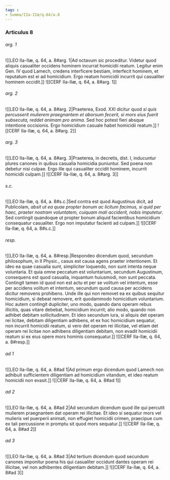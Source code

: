 ```yaml
---
tags : 
- Summa/IIa-IIæ/q.64/a.8
---
```


### Articulus 8

###### arg. 1
![[LEO IIa-IIæ, q. 64, a. 8#arg. 1|Ad octavum sic proceditur. Videtur quod aliquis casualiter occidens hominem incurrat homicidii reatum. Legitur enim Gen. IV quod Lamech, credens interficere bestiam, interfecit hominem, et reputatum est ei ad homicidium. Ergo reatum homicidii incurrit qui casualiter hominem occidit.]]
![[CERF IIa-IIæ, q. 64, a. 8#arg. 1]]

###### arg. 2
![[LEO IIa-IIæ, q. 64, a. 8#arg. 2|Praeterea, Exod. XXI dicitur quod *si quis percusserit mulierem praegnantem et aborsum fecerit, si mors eius fuerit subsecuta, reddet animam pro anima*. Sed hoc potest fieri absque intentione occisionis. Ergo homicidium casuale habet homicidii reatum.]]
![[CERF IIa-IIæ, q. 64, a. 8#arg. 2]]

###### arg. 3
![[LEO IIa-IIæ, q. 64, a. 8#arg. 3|Praeterea, in decretis, dist. l, inducuntur plures canones in quibus casualia homicidia puniuntur. Sed poena non debetur nisi culpae. Ergo ille qui casualiter occidit hominem, incurrit homicidii culpam.]]
![[CERF IIa-IIæ, q. 64, a. 8#arg. 3]]

###### s.c.
![[LEO IIa-IIæ, q. 64, a. 8#s.c.|Sed contra est quod Augustinus dicit, ad Publicolam, *absit ut ea quae propter bonum ac licitum facimus, si quid per haec, praeter nostram voluntatem, cuiquam mali acciderit, nobis imputetur*. Sed contingit quandoque ut propter bonum aliquid facientibus homicidium consequatur casualiter. Ergo non imputatur facienti ad culpam.]]
![[CERF IIa-IIæ, q. 64, a. 8#s.c.]]

###### resp.
![[LEO IIa-IIæ, q. 64, a. 8#resp.|Respondeo dicendum quod, secundum philosophum, in II Physic., casus est causa agens praeter intentionem. Et ideo ea quae casualia sunt, simpliciter loquendo, non sunt intenta neque voluntaria. Et quia omne peccatum est voluntarium, secundum Augustinum, consequens est quod casualia, inquantum huiusmodi, non sunt peccata. Contingit tamen id quod non est actu et per se volitum vel intentum, esse per accidens volitum et intentum, secundum quod causa per accidens dicitur removens prohibens. Unde ille qui non removet ea ex quibus sequitur homicidium, si debeat removere, erit quodammodo homicidium voluntarium. Hoc autem contingit dupliciter, uno modo, quando dans operam rebus illicitis, quas vitare debebat, homicidium incurrit; alio modo, quando non adhibet debitam sollicitudinem. Et ideo secundum iura, si aliquis det operam rei licitae, debitam diligentiam adhibens, et ex hoc homicidium sequatur, non incurrit homicidii reatum, si vero det operam rei illicitae, vel etiam det operam rei licitae non adhibens diligentiam debitam, non evadit homicidii reatum si ex eius opere mors hominis consequatur.]]
![[CERF IIa-IIæ, q. 64, a. 8#resp.]]

###### ad 1
![[LEO IIa-IIæ, q. 64, a. 8#ad 1|Ad primum ergo dicendum quod Lamech non adhibuit sufficientem diligentiam ad homicidium vitandum, et ideo reatum homicidii non evasit.]]
![[CERF IIa-IIæ, q. 64, a. 8#ad 1]]

###### ad 2
![[LEO IIa-IIæ, q. 64, a. 8#ad 2|Ad secundum dicendum quod ille qui percutit mulierem praegnantem dat operam rei illicitae. Et ideo si sequatur mors vel mulieris vel puerperii animati, non effugiet homicidii crimen, praecipue cum ex tali percussione in promptu sit quod mors sequatur.]]
![[CERF IIa-IIæ, q. 64, a. 8#ad 2]]

###### ad 3
![[LEO IIa-IIæ, q. 64, a. 8#ad 3|Ad tertium dicendum quod secundum canones imponitur poena his qui casualiter occidunt dantes operam rei illicitae, vel non adhibentes diligentiam debitam.]]
![[CERF IIa-IIæ, q. 64, a. 8#ad 3]]

